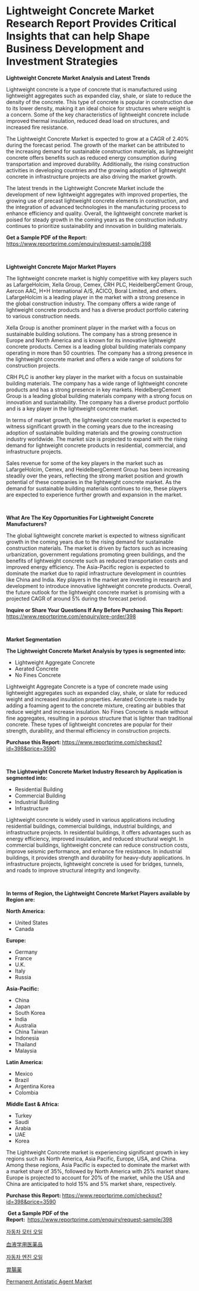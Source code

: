 <p><h1>Lightweight Concrete Market Research Report Provides Critical Insights that can help Shape Business Development and Investment Strategies</h1></p><p><strong>Lightweight Concrete Market Analysis and Latest Trends</strong></p>
<p><p>Lightweight concrete is a type of concrete that is manufactured using lightweight aggregates such as expanded clay, shale, or slate to reduce the density of the concrete. This type of concrete is popular in construction due to its lower density, making it an ideal choice for structures where weight is a concern. Some of the key characteristics of lightweight concrete include improved thermal insulation, reduced dead load on structures, and increased fire resistance.</p><p>The Lightweight Concrete Market is expected to grow at a CAGR of 2.40% during the forecast period. The growth of the market can be attributed to the increasing demand for sustainable construction materials, as lightweight concrete offers benefits such as reduced energy consumption during transportation and improved durability. Additionally, the rising construction activities in developing countries and the growing adoption of lightweight concrete in infrastructure projects are also driving the market growth.</p><p>The latest trends in the Lightweight Concrete Market include the development of new lightweight aggregates with improved properties, the growing use of precast lightweight concrete elements in construction, and the integration of advanced technologies in the manufacturing process to enhance efficiency and quality. Overall, the lightweight concrete market is poised for steady growth in the coming years as the construction industry continues to prioritize sustainability and innovation in building materials.</p></p>
<p><strong>Get a Sample PDF of the Report:&nbsp;</strong> <a href="https://www.reportprime.com/enquiry/request-sample/398">https://www.reportprime.com/enquiry/request-sample/398</a></p>
<p>&nbsp;</p>
<p><strong>Lightweight Concrete Major Market Players</strong></p>
<p><p>The lightweight concrete market is highly competitive with key players such as LafargeHolcim, Xella Group, Cemex, CRH PLC, HeidelbergCement Group, Aercon AAC, H+H International A/S, ACICO, Boral Limited, and others. LafargeHolcim is a leading player in the market with a strong presence in the global construction industry. The company offers a wide range of lightweight concrete products and has a diverse product portfolio catering to various construction needs.</p><p>Xella Group is another prominent player in the market with a focus on sustainable building solutions. The company has a strong presence in Europe and North America and is known for its innovative lightweight concrete products. Cemex is a leading global building materials company operating in more than 50 countries. The company has a strong presence in the lightweight concrete market and offers a wide range of solutions for construction projects.</p><p>CRH PLC is another key player in the market with a focus on sustainable building materials. The company has a wide range of lightweight concrete products and has a strong presence in key markets. HeidelbergCement Group is a leading global building materials company with a strong focus on innovation and sustainability. The company has a diverse product portfolio and is a key player in the lightweight concrete market.</p><p>In terms of market growth, the lightweight concrete market is expected to witness significant growth in the coming years due to the increasing adoption of sustainable building materials and the growing construction industry worldwide. The market size is projected to expand with the rising demand for lightweight concrete products in residential, commercial, and infrastructure projects.</p><p>Sales revenue for some of the key players in the market such as LafargeHolcim, Cemex, and HeidelbergCement Group has been increasing steadily over the years, reflecting the strong market position and growth potential of these companies in the lightweight concrete market. As the demand for sustainable building materials continues to rise, these players are expected to experience further growth and expansion in the market.</p></p>
<p>&nbsp;</p>
<p><strong>What Are The Key Opportunities For Lightweight Concrete Manufacturers?</strong></p>
<p><p>The global lightweight concrete market is expected to witness significant growth in the coming years due to the rising demand for sustainable construction materials. The market is driven by factors such as increasing urbanization, government regulations promoting green buildings, and the benefits of lightweight concrete such as reduced transportation costs and improved energy efficiency. The Asia-Pacific region is expected to dominate the market due to rapid infrastructure development in countries like China and India. Key players in the market are investing in research and development to introduce innovative lightweight concrete products. Overall, the future outlook for the lightweight concrete market is promising with a projected CAGR of around 5% during the forecast period.</p></p>
<p><strong>Inquire or Share Your Questions If Any Before Purchasing This Report:</strong> <a href="https://www.reportprime.com/enquiry/pre-order/398">https://www.reportprime.com/enquiry/pre-order/398</a></p>
<p>&nbsp;</p>
<p><strong>Market Segmentation</strong></p>
<p><strong>The Lightweight Concrete Market Analysis by types is segmented into:</strong></p>
<p><ul><li>Lightweight Aggregate Concrete</li><li>Aerated Concrete</li><li>No Fines Concrete</li></ul></p>
<p><p>Lightweight Aggregate Concrete is a type of concrete made using lightweight aggregates such as expanded clay, shale, or slate for reduced weight and increased insulation properties. Aerated Concrete is made by adding a foaming agent to the concrete mixture, creating air bubbles that reduce weight and increase insulation. No Fines Concrete is made without fine aggregates, resulting in a porous structure that is lighter than traditional concrete. These types of lightweight concretes are popular for their strength, durability, and thermal efficiency in construction projects.</p></p>
<p><strong>Purchase this Report:&nbsp;</strong><a href="https://www.reportprime.com/checkout?id=398&price=3590">https://www.reportprime.com/checkout?id=398&price=3590</a></p>
<p>&nbsp;</p>
<p><strong>The Lightweight Concrete Market Industry Research by Application is segmented into:</strong></p>
<p><ul><li>Residential Building</li><li>Commercial Building</li><li>Industrial Building</li><li>Infrastructure</li></ul></p>
<p><p>Lightweight concrete is widely used in various applications including residential buildings, commercial buildings, industrial buildings, and infrastructure projects. In residential buildings, it offers advantages such as energy efficiency, improved insulation, and reduced structural weight. In commercial buildings, lightweight concrete can reduce construction costs, improve seismic performance, and enhance fire resistance. In industrial buildings, it provides strength and durability for heavy-duty applications. In infrastructure projects, lightweight concrete is used for bridges, tunnels, and roads to improve structural integrity and longevity.</p></p>
<p>&nbsp;</p>
<p><strong>In terms of Region, the Lightweight Concrete Market Players available by Region are:</strong></p>
<p>
    <p> <strong> North America: </strong>
        <ul>
            <li>United States</li>
            <li>Canada</li>
        </ul>
        </p> 
    <p> <strong> Europe: </strong>
        <ul>
            <li>Germany</li>
            <li>France</li>
            <li>U.K.</li>
            <li>Italy</li>
            <li>Russia</li>
        </ul>
        </p> 
    <p> <strong> Asia-Pacific: </strong>
        <ul>
            <li>China</li>
            <li>Japan</li>
            <li>South Korea</li>
            <li>India</li>
            <li>Australia</li>
            <li>China Taiwan</li>
            <li>Indonesia</li>
            <li>Thailand</li>
            <li>Malaysia</li>
        </ul>
        </p> 
    <p> <strong> Latin America: </strong>
        <ul>
            <li>Mexico</li>
            <li>Brazil</li>
            <li>Argentina Korea</li>
            <li>Colombia</li>
        </ul>
        </p> 
    <p> <strong> Middle East & Africa: </strong>
        <ul>
            <li>Turkey</li>
            <li>Saudi</li>
            <li>Arabia</li>
            <li>UAE</li>
            <li>Korea</li>
        </ul>
    </p>
    </p>
<p><p>The Lightweight Concrete market is experiencing significant growth in key regions such as North America, Asia Pacific, Europe, USA, and China. Among these regions, Asia Pacific is expected to dominate the market with a market share of 35%, followed by North America with 25% market share. Europe is projected to account for 20% of the market, while the USA and China are anticipated to hold 15% and 5% market share, respectively.</p></p>
<p><strong>Purchase this Report: </strong><a href="https://www.reportprime.com/checkout?id=398&price=3590">https://www.reportprime.com/checkout?id=398&price=3590</a></p>
<p>&nbsp;<strong>Get a Sample PDF of the Report:&nbsp;&nbsp;</strong><a href="https://www.reportprime.com/enquiry/request-sample/398">https://www.reportprime.com/enquiry/request-sample/398</a></p>
<p><strong></strong></p>
<p><p><a href="https://github.com/vsn7qpua81q/Market-Research-Report-List-1/blob/main/8365135193123.md">자동차 모터 오일</a></p><p><a href="https://github.com/adcxff01450218/Market-Research-Report-List-1/blob/main/1778964193339.md">血液学用医薬品</a></p><p><a href="https://github.com/trmesnao7959541/Market-Research-Report-List-1/blob/main/6788547193122.md">자동차 엔진 오일</a></p><p><a href="https://github.com/xnljig2898992/Market-Research-Report-List-1/blob/main/2076092193338.md">胃腸薬</a></p><p><a href="https://github.com/PeterParrish5/Market-Research-Report-List-3/blob/main/permanent-antistatic-agent-market.md">Permanent Antistatic Agent Market</a></p></p>